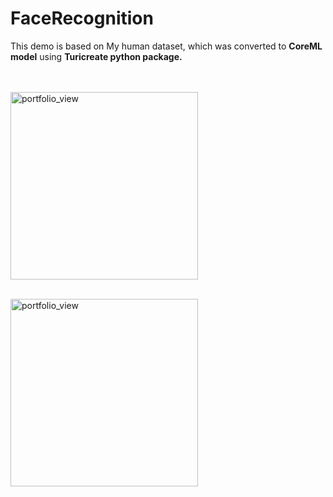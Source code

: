 # FaceRecognition


This demo is based on My human dataset, which was converted to <b>CoreML model</b> using <b>Turicreate python package.</b>
</br></br></br>


<img width="300" alt="portfolio_view" src="https://2.bp.blogspot.com/-QKcnwLBGvzA/XGA6ei4PdqI/AAAAAAAAA2Q/kFwsZi1cu2QGM1ZSvboy3LZRkPiI2QBGgCLcBGAs/s1600/asa.jpg"></br></br>

<img width="300" alt="portfolio_view" src="https://1.bp.blogspot.com/-34puBq64xu4/XGA9H_XSJoI/AAAAAAAAA2c/zr0bxFfsLioGMwDHHmgYyMS60VpvAU56ACLcBGAs/s1600/ataturk%2Bcopy.jpg">

